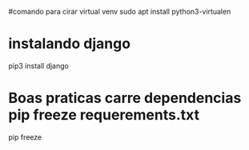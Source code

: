 #comando para cirar virtual venv
sudo apt install python3-virtualen

# instalando django
pip3 install django

# Boas praticas carre dependencias pip freeze requerements.txt
pip freeze